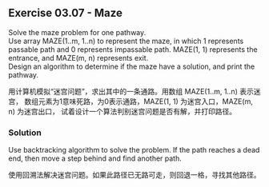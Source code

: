 ## Exercise 03.07 - Maze

Solve the maze problem for one pathway.  
Use array MAZE(1..m, 1..n) to represent the maze,
in which 1 represents passable path and 0 represents impassable path.
MAZE(1, 1) represents the entrance, and MAZE(m, n) represents exit.  
Design an algorithm to determine if the maze have a solution,
and print the pathway.

用计算机模拟“迷宫问题”，求出其中的一条通路。用数组 MAZE(1..m, 1..n) 表示迷宫，
数组元素为1意味死路，为0表示通路，MAZE(1, 1) 为迷宫入口，MAZE(m, n) 为迷宫出口，
试着设计一个算法判别迷宫问题是否有解，并打印路径。

### Solution

Use backtracking algorithm to solve the problem.
If the path reaches a dead end, then move a step behind and find another path.

使用回溯法解决迷宫问题。如果此路径已无路可走，则回退一格，寻找其他路径。

